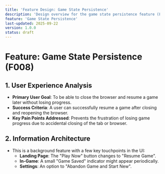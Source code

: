 ```yaml
---
title: 'Feature Design: Game State Persistence'
description: 'Design overview for the game state persistence feature (F008).'
feature: 'Game State Persistence'
last-updated: 2025-09-22
version: 1.0.0
status: draft
---
```


# Feature: Game State Persistence (F008)

## 1. User Experience Analysis

- **Primary User Goal**: To be able to close the browser and resume a game later without losing progress.
- **Success Criteria**: A user can successfully resume a game after closing and reopening the browser.
- **Key Pain Points Addressed**: Prevents the frustration of losing game progress due to accidental closing of the tab or browser.

## 2. Information Architecture

- This is a background feature with a few key touchpoints in the UI:
    - **Landing Page**: The "Play Now" button changes to "Resume Game".
    - **In-Game**: A small "Game Saved" indicator might appear periodically.
    - **Settings**: An option to "Abandon Game and Start New".
